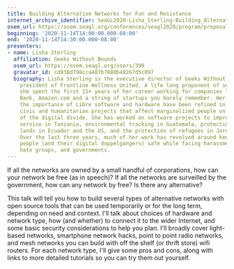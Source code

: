 ```yaml
---
title: Building Alternative Networks for Fun and Resistance
internet_archive_identifier: SeaGL2020-Lisha_Sterling-Building_Alternative_Networks_for_Fun_and_Resistance
osem_url: https://osem.seagl.org/conferences/seagl2020/program/proposals/798
beginning: '2020-11-14T14:00:00.000-08:00'
end: '2020-11-14T14:30:00.000-08:00'
presenters:
- name: Lisha Sterling
  affiliation: Geeks Without Bounds
  osem_url: https://osem.seagl.org/users/398
  gravatar_id: cd838d798cca487b7880b48267d5c097
  biography: Lisha Sterling is the executive director of Geeks Without Bounds and
    president of Frontline Wellness United. A life long proponent of software freedom,
    she spent the first 15+ years of her career working for companies like Wells Fargo
    Bank, Amazon.com and a string of startups you barely remember. Her ideas about
    the importance of Libre software and hardware have been refined in the fires of
    civic and humanitarian projects that affect marginalized people on the outside
    of the digital divide. She has worked on software projects to improve public water
    service in Tanzania, environmental tracking in Guatemala, protection of indigenous
    lands in Ecuador and the US, and the protection of refugees in Jordan and Mexico.
    Over the last three years, much of her work has revolved around keeping vulnerable
    people (and their digital doppelgangers) safe while facing harassment from individuals,
    hate groups, and governments.
---
```


If all the networks are owned by a small handful of corporations, how can your network be free (as in speech)? If all the networks are surveilled by the government, how can any network by free? Is there any alternative?

This talk will tell you how to build several types of alternative networks with open source tools that can be used temporarily or for the long term, depending on need and context. I'll talk about choices of hardware and network type, how (and whether) to connect it to the wider Internet, and some basic security considerations to help you plan. I'll broadly cover light-based networks, smartphone network hacks, point to point radio networks, and mesh networks you can build with off the shelf (or thrift store) wifi routers. For each network type, I'll give some pros and cons, along with links to more detailed tutorials so you can try them out yourself.
